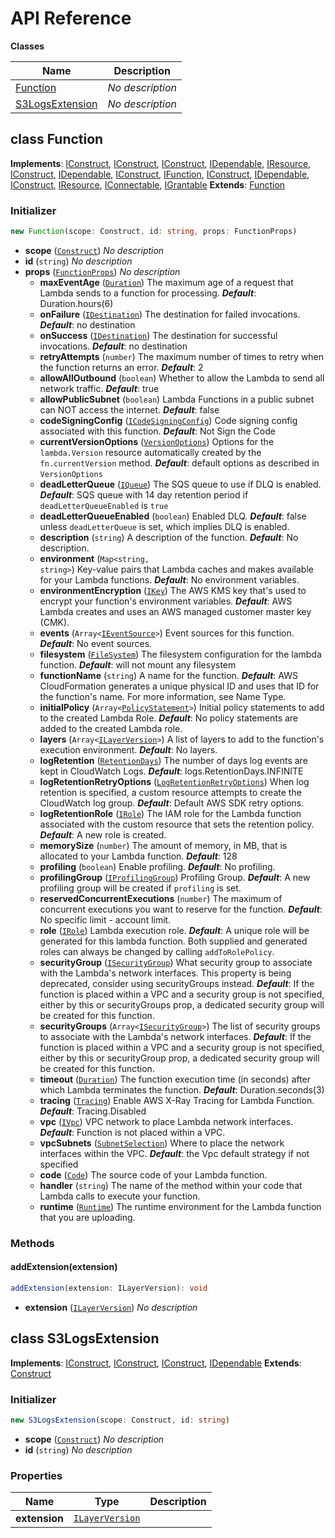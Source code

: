 # API Reference

**Classes**

Name|Description
----|-----------
[Function](#cdk-lambda-extensions-function)|*No description*
[S3LogsExtension](#cdk-lambda-extensions-s3logsextension)|*No description*



## class Function  <a id="cdk-lambda-extensions-function"></a>



__Implements__: [IConstruct](#constructs-iconstruct), [IConstruct](#aws-cdk-core-iconstruct), [IConstruct](#constructs-iconstruct), [IDependable](#aws-cdk-core-idependable), [IResource](#aws-cdk-core-iresource), [IConstruct](#constructs-iconstruct), [IDependable](#aws-cdk-core-idependable), [IConstruct](#aws-cdk-core-iconstruct), [IFunction](#aws-cdk-aws-lambda-ifunction), [IConstruct](#constructs-iconstruct), [IDependable](#aws-cdk-core-idependable), [IConstruct](#aws-cdk-core-iconstruct), [IResource](#aws-cdk-core-iresource), [IConnectable](#aws-cdk-aws-ec2-iconnectable), [IGrantable](#aws-cdk-aws-iam-igrantable)
__Extends__: [Function](#aws-cdk-aws-lambda-function)

### Initializer




```ts
new Function(scope: Construct, id: string, props: FunctionProps)
```

* **scope** (<code>[Construct](#aws-cdk-core-construct)</code>)  *No description*
* **id** (<code>string</code>)  *No description*
* **props** (<code>[FunctionProps](#aws-cdk-aws-lambda-functionprops)</code>)  *No description*
  * **maxEventAge** (<code>[Duration](#aws-cdk-core-duration)</code>)  The maximum age of a request that Lambda sends to a function for processing. __*Default*__: Duration.hours(6)
  * **onFailure** (<code>[IDestination](#aws-cdk-aws-lambda-idestination)</code>)  The destination for failed invocations. __*Default*__: no destination
  * **onSuccess** (<code>[IDestination](#aws-cdk-aws-lambda-idestination)</code>)  The destination for successful invocations. __*Default*__: no destination
  * **retryAttempts** (<code>number</code>)  The maximum number of times to retry when the function returns an error. __*Default*__: 2
  * **allowAllOutbound** (<code>boolean</code>)  Whether to allow the Lambda to send all network traffic. __*Default*__: true
  * **allowPublicSubnet** (<code>boolean</code>)  Lambda Functions in a public subnet can NOT access the internet. __*Default*__: false
  * **codeSigningConfig** (<code>[ICodeSigningConfig](#aws-cdk-aws-lambda-icodesigningconfig)</code>)  Code signing config associated with this function. __*Default*__: Not Sign the Code
  * **currentVersionOptions** (<code>[VersionOptions](#aws-cdk-aws-lambda-versionoptions)</code>)  Options for the `lambda.Version` resource automatically created by the `fn.currentVersion` method. __*Default*__: default options as described in `VersionOptions`
  * **deadLetterQueue** (<code>[IQueue](#aws-cdk-aws-sqs-iqueue)</code>)  The SQS queue to use if DLQ is enabled. __*Default*__: SQS queue with 14 day retention period if `deadLetterQueueEnabled` is `true`
  * **deadLetterQueueEnabled** (<code>boolean</code>)  Enabled DLQ. __*Default*__: false unless `deadLetterQueue` is set, which implies DLQ is enabled.
  * **description** (<code>string</code>)  A description of the function. __*Default*__: No description.
  * **environment** (<code>Map<string, string></code>)  Key-value pairs that Lambda caches and makes available for your Lambda functions. __*Default*__: No environment variables.
  * **environmentEncryption** (<code>[IKey](#aws-cdk-aws-kms-ikey)</code>)  The AWS KMS key that's used to encrypt your function's environment variables. __*Default*__: AWS Lambda creates and uses an AWS managed customer master key (CMK).
  * **events** (<code>Array<[IEventSource](#aws-cdk-aws-lambda-ieventsource)></code>)  Event sources for this function. __*Default*__: No event sources.
  * **filesystem** (<code>[FileSystem](#aws-cdk-aws-lambda-filesystem)</code>)  The filesystem configuration for the lambda function. __*Default*__: will not mount any filesystem
  * **functionName** (<code>string</code>)  A name for the function. __*Default*__: AWS CloudFormation generates a unique physical ID and uses that ID for the function's name. For more information, see Name Type.
  * **initialPolicy** (<code>Array<[PolicyStatement](#aws-cdk-aws-iam-policystatement)></code>)  Initial policy statements to add to the created Lambda Role. __*Default*__: No policy statements are added to the created Lambda role.
  * **layers** (<code>Array<[ILayerVersion](#aws-cdk-aws-lambda-ilayerversion)></code>)  A list of layers to add to the function's execution environment. __*Default*__: No layers.
  * **logRetention** (<code>[RetentionDays](#aws-cdk-aws-logs-retentiondays)</code>)  The number of days log events are kept in CloudWatch Logs. __*Default*__: logs.RetentionDays.INFINITE
  * **logRetentionRetryOptions** (<code>[LogRetentionRetryOptions](#aws-cdk-aws-lambda-logretentionretryoptions)</code>)  When log retention is specified, a custom resource attempts to create the CloudWatch log group. __*Default*__: Default AWS SDK retry options.
  * **logRetentionRole** (<code>[IRole](#aws-cdk-aws-iam-irole)</code>)  The IAM role for the Lambda function associated with the custom resource that sets the retention policy. __*Default*__: A new role is created.
  * **memorySize** (<code>number</code>)  The amount of memory, in MB, that is allocated to your Lambda function. __*Default*__: 128
  * **profiling** (<code>boolean</code>)  Enable profiling. __*Default*__: No profiling.
  * **profilingGroup** (<code>[IProfilingGroup](#aws-cdk-aws-codeguruprofiler-iprofilinggroup)</code>)  Profiling Group. __*Default*__: A new profiling group will be created if `profiling` is set.
  * **reservedConcurrentExecutions** (<code>number</code>)  The maximum of concurrent executions you want to reserve for the function. __*Default*__: No specific limit - account limit.
  * **role** (<code>[IRole](#aws-cdk-aws-iam-irole)</code>)  Lambda execution role. __*Default*__: A unique role will be generated for this lambda function. Both supplied and generated roles can always be changed by calling `addToRolePolicy`.
  * **securityGroup** (<code>[ISecurityGroup](#aws-cdk-aws-ec2-isecuritygroup)</code>)  What security group to associate with the Lambda's network interfaces. This property is being deprecated, consider using securityGroups instead. __*Default*__: If the function is placed within a VPC and a security group is not specified, either by this or securityGroups prop, a dedicated security group will be created for this function.
  * **securityGroups** (<code>Array<[ISecurityGroup](#aws-cdk-aws-ec2-isecuritygroup)></code>)  The list of security groups to associate with the Lambda's network interfaces. __*Default*__: If the function is placed within a VPC and a security group is not specified, either by this or securityGroup prop, a dedicated security group will be created for this function.
  * **timeout** (<code>[Duration](#aws-cdk-core-duration)</code>)  The function execution time (in seconds) after which Lambda terminates the function. __*Default*__: Duration.seconds(3)
  * **tracing** (<code>[Tracing](#aws-cdk-aws-lambda-tracing)</code>)  Enable AWS X-Ray Tracing for Lambda Function. __*Default*__: Tracing.Disabled
  * **vpc** (<code>[IVpc](#aws-cdk-aws-ec2-ivpc)</code>)  VPC network to place Lambda network interfaces. __*Default*__: Function is not placed within a VPC.
  * **vpcSubnets** (<code>[SubnetSelection](#aws-cdk-aws-ec2-subnetselection)</code>)  Where to place the network interfaces within the VPC. __*Default*__: the Vpc default strategy if not specified
  * **code** (<code>[Code](#aws-cdk-aws-lambda-code)</code>)  The source code of your Lambda function. 
  * **handler** (<code>string</code>)  The name of the method within your code that Lambda calls to execute your function. 
  * **runtime** (<code>[Runtime](#aws-cdk-aws-lambda-runtime)</code>)  The runtime environment for the Lambda function that you are uploading. 


### Methods


#### addExtension(extension) <a id="cdk-lambda-extensions-function-addextension"></a>



```ts
addExtension(extension: ILayerVersion): void
```

* **extension** (<code>[ILayerVersion](#aws-cdk-aws-lambda-ilayerversion)</code>)  *No description*






## class S3LogsExtension  <a id="cdk-lambda-extensions-s3logsextension"></a>



__Implements__: [IConstruct](#constructs-iconstruct), [IConstruct](#aws-cdk-core-iconstruct), [IConstruct](#constructs-iconstruct), [IDependable](#aws-cdk-core-idependable)
__Extends__: [Construct](#aws-cdk-core-construct)

### Initializer




```ts
new S3LogsExtension(scope: Construct, id: string)
```

* **scope** (<code>[Construct](#aws-cdk-core-construct)</code>)  *No description*
* **id** (<code>string</code>)  *No description*



### Properties


Name | Type | Description 
-----|------|-------------
**extension** | <code>[ILayerVersion](#aws-cdk-aws-lambda-ilayerversion)</code> | <span></span>



